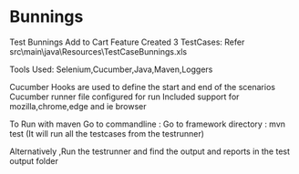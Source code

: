 # Bunnings
Test Bunnings Add to Cart Feature
Created 3 TestCases: Refer src\main\java\Resources\TestCaseBunnings.xls


Tools Used:
Selenium,Cucumber,Java,Maven,Loggers

Cucumber Hooks are used to define the start and end of the scenarios
Cucumber runner file configured for run
Included support for mozilla,chrome,edge and ie browser


To Run with maven
Go to commandline : Go to framework directory : mvn test (It will run all the testcases from the testrunner)

Alternatively ,Run the testrunner and find the output and reports in the test output folder

